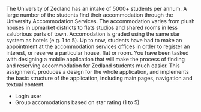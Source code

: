 The University of Zedland has an intake of 5000+ students per annum. A large
number of the students find their accommodation through the University
Accommodation Services. The accommodation varies from plush houses in upmarket
districts to flats studios and shared rooms in less salubrious parts of town.
Accomodation is graded using the same star system as hotels (e.g. 1 to 5). Up to
now, students have had to make an appointment at the accommodation services
offices in order to register an interest, or reserve a particular house, flat or
room. You have been tasked with designing a mobile application that will make
the process of finding and reserving accommodation for Zedland students much
easier. This assignment, produces a design for the whole application, and
implements the basic structure of the application, including main pages,
navigation and textual content.

- Login user
- Group accomodations based on star rating (1 to 5)